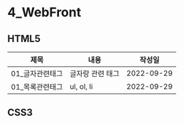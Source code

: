 # 4_WebFront
## HTML5
제목|내용|작성일|
---|---|---|
01_글자관련태그|글자랑 관련 태그|2022-09-29|
01_목록관련태그|ul, ol, li|2022-09-29|

## CSS3
